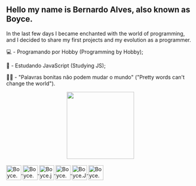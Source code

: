## Hello my name is Bernardo Alves, also known as Boyce.
In the last few days I became enchanted with the world of programming, and I decided to share my first projects and my evolution as a programmer.
  <p>💻  - Programando por Hobby (Programming by Hobby);</p>
  <p>🌱  - Estudando JavaScript  (Studying JS);</p>
  <p>👨‍💻  - "Palavras bonitas não podem mudar o mundo" ("Pretty words can't change the world").</p>
  
<div align="center">
  <a href=https://github.com/Boyce22>
  <img height="180em" src="https://github-readme-stats.vercel.app/api?username=Boyce22&show_icons=true&theme=rose_pine&include_all_commits=true&count_private=true"/>
</div>
  
<div style="display:  Inline_block"><br>
  <img align=center alt=Boyce.CSS height="40" width="40" src="https://cdn.jsdelivr.net/gh/devicons/devicon/icons/css3/css3-original.svg" />
  <img align=center alt=Boyce.HTML height="40" width="40" src="https://cdn.jsdelivr.net/gh/devicons/devicon/icons/html5/html5-original.svg" />
  <img align="center" alt=Boyce.java height ="40" width="40" src="https://img.shields.io/badge/Java-ED8B00?style=for-the-badge&logo=java&logoColor=white" />
  <img align=center alt=Boyce.React height ="40" width="40"src="https://cdn.jsdelivr.net/gh/devicons/devicon/icons/react/react-original-wordmark.svg" />
  <img align=center alt=Boyce.JS height="40" width="40" src="https://cdn.jsdelivr.net/gh/devicons/devicon/icons/javascript/javascript-original.svg" />
  <img align=center alt=Boyce.TS height="40" width="40" src="https://cdn.jsdelivr.net/gh/devicons/devicon/icons/typescript/typescript-original.svg" />
  
 </div>
 
